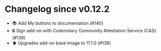 # Changelog since v0.12.2
- 📚 Add My buttons to documentation (#140) 
- 🔒 Sign add-on with Codenotary Community Attestation Service (CAS) (#139) 
- ⬆️ Upgrades add-on base image to 11.1.0 (#138) 
